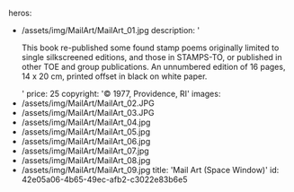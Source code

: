 heros:
  - /assets/img/MailArt/MailArt_01.jpg
description: '<p>This book re-published some found stamp poems originally limited to single silkscreened editions, and those in STAMPS-TO, or published in other TOE and group publications. An unnumbered edition of 16 pages, 14 x 20 cm, printed offset in black on white paper.<br></p>'
price: 25
copyright: '© 1977, Providence, RI'
images:
  - /assets/img/MailArt/MailArt_02.JPG
  - /assets/img/MailArt/MailArt_03.JPG
  - /assets/img/MailArt/MailArt_04.jpg
  - /assets/img/MailArt/MailArt_05.jpg
  - /assets/img/MailArt/MailArt_06.jpg
  - /assets/img/MailArt/MailArt_07.jpg
  - /assets/img/MailArt/MailArt_08.jpg
  - /assets/img/MailArt/MailArt_09.jpg
title: 'Mail Art (Space Window)'
id: 42e05a06-4b65-49ec-afb2-c3022e83b6e5
